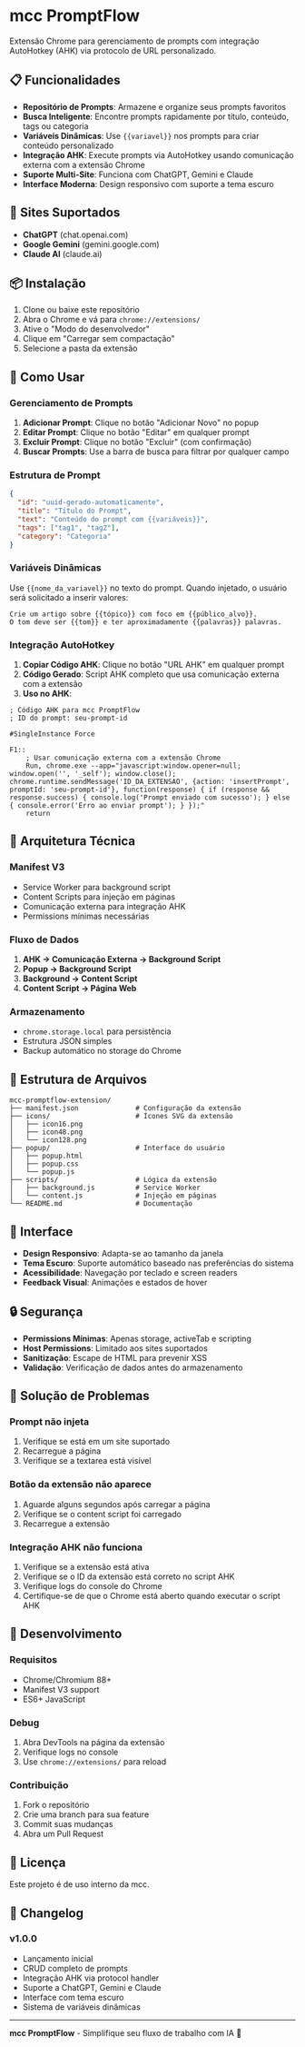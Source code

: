 # mcc PromptFlow

Extensão Chrome para gerenciamento de prompts com integração AutoHotkey (AHK) via protocolo de URL personalizado.

## 📋 Funcionalidades

- **Repositório de Prompts**: Armazene e organize seus prompts favoritos
- **Busca Inteligente**: Encontre prompts rapidamente por título, conteúdo, tags ou categoria
- **Variáveis Dinâmicas**: Use `{{variavel}}` nos prompts para criar conteúdo personalizado
- **Integração AHK**: Execute prompts via AutoHotkey usando comunicação externa com a extensão Chrome
- **Suporte Multi-Site**: Funciona com ChatGPT, Gemini e Claude
- **Interface Moderna**: Design responsivo com suporte a tema escuro

## 🚀 Sites Suportados

- **ChatGPT** (chat.openai.com)
- **Google Gemini** (gemini.google.com)
- **Claude AI** (claude.ai)

## 📦 Instalação

1. Clone ou baixe este repositório
2. Abra o Chrome e vá para `chrome://extensions/`
3. Ative o "Modo do desenvolvedor"
4. Clique em "Carregar sem compactação"
5. Selecione a pasta da extensão

## 🎯 Como Usar

### Gerenciamento de Prompts

1. **Adicionar Prompt**: Clique no botão "Adicionar Novo" no popup
2. **Editar Prompt**: Clique no botão "Editar" em qualquer prompt
3. **Excluir Prompt**: Clique no botão "Excluir" (com confirmação)
4. **Buscar Prompts**: Use a barra de busca para filtrar por qualquer campo

### Estrutura de Prompt

```json
{
  "id": "uuid-gerado-automaticamente",
  "title": "Título do Prompt",
  "text": "Conteúdo do prompt com {{variáveis}}",
  "tags": ["tag1", "tag2"],
  "category": "Categoria"
}
```

### Variáveis Dinâmicas

Use `{{nome_da_variavel}}` no texto do prompt. Quando injetado, o usuário será solicitado a inserir valores:

```
Crie um artigo sobre {{tópico}} com foco em {{público_alvo}}.
O tom deve ser {{tom}} e ter aproximadamente {{palavras}} palavras.
```

### Integração AutoHotkey

1. **Copiar Código AHK**: Clique no botão "URL AHK" em qualquer prompt
2. **Código Gerado**: Script AHK completo que usa comunicação externa com a extensão
3. **Uso no AHK**: 

```autohotkey
; Código AHK para mcc PromptFlow
; ID do prompt: seu-prompt-id

#SingleInstance Force

F1::
    ; Usar comunicação externa com a extensão Chrome
    Run, chrome.exe --app="javascript:window.opener=null; window.open('', '_self'); window.close(); chrome.runtime.sendMessage('ID_DA_EXTENSAO', {action: 'insertPrompt', promptId: 'seu-prompt-id'}, function(response) { if (response && response.success) { console.log('Prompt enviado com sucesso'); } else { console.error('Erro ao enviar prompt'); } });"
    return
```

## 🔧 Arquitetura Técnica

### Manifest V3
- Service Worker para background script
- Content Scripts para injeção em páginas
- Comunicação externa para integração AHK
- Permissions mínimas necessárias

### Fluxo de Dados

1. **AHK → Comunicação Externa → Background Script**
2. **Popup → Background Script**
3. **Background → Content Script**
4. **Content Script → Página Web**

### Armazenamento

- `chrome.storage.local` para persistência
- Estrutura JSON simples
- Backup automático no storage do Chrome

## 📁 Estrutura de Arquivos

```
mcc-promptflow-extension/
├── manifest.json              # Configuração da extensão
├── icons/                     # Ícones SVG da extensão
│   ├── icon16.png
│   ├── icon48.png
│   └── icon128.png
├── popup/                     # Interface do usuário
│   ├── popup.html
│   ├── popup.css
│   └── popup.js
├── scripts/                   # Lógica da extensão
│   ├── background.js          # Service Worker
│   └── content.js             # Injeção em páginas
└── README.md                  # Documentação
```

## 🎨 Interface

- **Design Responsivo**: Adapta-se ao tamanho da janela
- **Tema Escuro**: Suporte automático baseado nas preferências do sistema
- **Acessibilidade**: Navegação por teclado e screen readers
- **Feedback Visual**: Animações e estados de hover

## 🔒 Segurança

- **Permissions Mínimas**: Apenas storage, activeTab e scripting
- **Host Permissions**: Limitado aos sites suportados
- **Sanitização**: Escape de HTML para prevenir XSS
- **Validação**: Verificação de dados antes do armazenamento

## 🐛 Solução de Problemas

### Prompt não injeta
1. Verifique se está em um site suportado
2. Recarregue a página
3. Verifique se a textarea está visível

### Botão da extensão não aparece
1. Aguarde alguns segundos após carregar a página
2. Verifique se o content script foi carregado
3. Recarregue a extensão

### Integração AHK não funciona
1. Verifique se a extensão está ativa
2. Verifique se o ID da extensão está correto no script AHK
3. Verifique logs do console do Chrome
4. Certifique-se de que o Chrome está aberto quando executar o script AHK

## 📝 Desenvolvimento

### Requisitos
- Chrome/Chromium 88+
- Manifest V3 support
- ES6+ JavaScript

### Debug
1. Abra DevTools na página da extensão
2. Verifique logs no console
3. Use `chrome://extensions/` para reload

### Contribuição
1. Fork o repositório
2. Crie uma branch para sua feature
3. Commit suas mudanças
4. Abra um Pull Request

## 📄 Licença

Este projeto é de uso interno da mcc.

## 🔄 Changelog

### v1.0.0
- Lançamento inicial
- CRUD completo de prompts
- Integração AHK via protocol handler
- Suporte a ChatGPT, Gemini e Claude
- Interface com tema escuro
- Sistema de variáveis dinâmicas

---

**mcc PromptFlow** - Simplifique seu fluxo de trabalho com IA 🚀